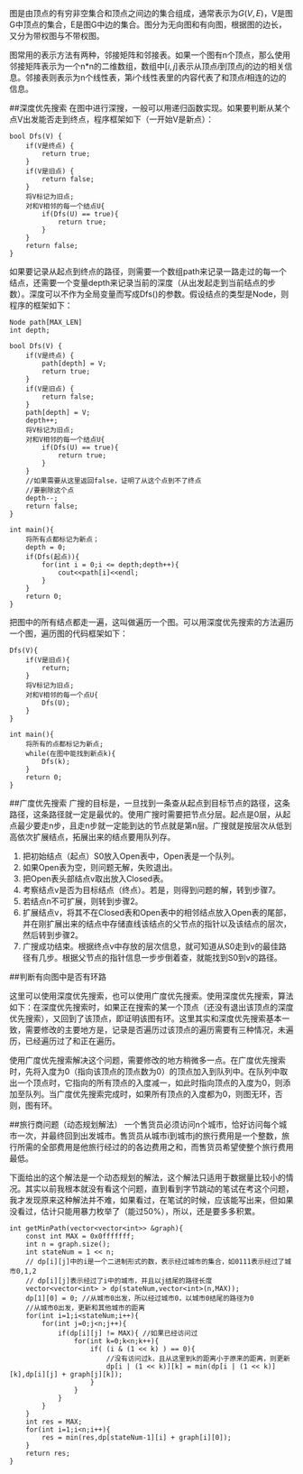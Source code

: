 图是由顶点的有穷非空集合和顶点之间边的集合组成，通常表示为$G(V, E)$，V是图G中顶点的集合，E是图G中边的集合。图分为无向图和有向图，根据图的边长，又分为带权图与不带权图。

图常用的表示方法有两种，邻接矩阵和邻接表。如果一个图有n个顶点，那么使用邻接矩阵表示为一个n*n的二维数组，数组中$[i,j]$表示从顶点$i$到顶点$j$的边的相关信息。邻接表则表示为n个线性表，第$i$个线性表里的内容代表了和顶点$i$相连的边的信息。 

##深度优先搜索
在图中进行深搜，一般可以用递归函数实现。如果要判断从某个点V出发能否走到终点，程序框架如下（一开始V是新点）：
```
bool Dfs(V) {
	if(V是终点) {
		return true;
	}
	if(V是旧点) {
		return false; 
	}
	将V标记为旧点; 
	对和V相邻的每一个结点U{
		if(Dfs(U) == true){
			return true;
		}
	} 
	return false;
}
```
 如果要记录从起点到终点的路径，则需要一个数组path来记录一路走过的每一个结点，还需要一个变量depth来记录当前的深度（从出发起走到当前结点的步数）。深度可以不作为全局变量而写成Dfs()的参数。假设结点的类型是Node，则程序的框架如下：
```
Node path[MAX_LEN]
int depth;

bool Dfs(V) {
	if(V是终点) {
		path[depth] = V;
		return true;
	}
	if(V是旧点) {
		return false; 
	}
	path[depth] = V;
	depth++; 
	将V标记为旧点; 
	对和V相邻的每一个结点U{
		if(Dfs(U) == true){
			return true;
		}
	} 
	//如果需要从这里返回false，证明了从这个点到不了终点
	//要删除这个点 
	depth--; 
	return false;
}

int main(){
	将所有点都标记为新点；
	depth = 0;
	if(Dfs(起点)){
		for(int i = 0;i <= depth;depth++){
			cout<<path[i]<<endl;
		}
	} 
	return 0;
} 
```
把图中的所有结点都走一遍，这叫做遍历一个图。可以用深度优先搜索的方法遍历一个图，遍历图的代码框架如下：
```
Dfs(V){
	if(V是旧点){
		return;
	}
	将V标记为旧点;
	对和V相邻的每一个点U{
		Dfs(U); 
	} 
}

int main(){
	将所有的点都标记为新点;
	while(在图中能找到新点k){
		Dfs(k);
	} 
	return 0;
}
```

##广度优先搜索
广搜的目标是，一旦找到一条查从起点到目标节点的路径，这条路径，这条路径就一定是最优的。使用广搜时需要把节点分层。起点是0层，从起点最少要走n步，且走n步就一定能到达的节点就是第n层。广搜就是按层次从低到高依次扩展结点，拓展出来的结点要用队列存。
1. 把初始结点（起点）S0放入Open表中，Open表是一个队列。
2. 如果Open表为空，则问题无解，失败退出。
3. 把Open表头部结点v取出放入Closed表。
4. 考察结点v是否为目标结点（终点）。若是，则得到问题的解，转到步骤7。
5. 若结点n不可扩展，则转到步骤2。
6. 扩展结点v，将其不在Closed表和Open表中的相邻结点放入Open表的尾部，并在刚扩展出来的结点中存储直线该结点的父节点的指针以及该结点的层次，然后转到步骤2。
7. 广搜成功结束。根据终点v中存放的层次信息，就可知道从S0走到v的最佳路径有几步。根据父节点的指针信息一步步倒着查，就能找到S0到v的路径。

##判断有向图中是否有环路

这里可以使用深度优先搜索，也可以使用广度优先搜索。使用深度优先搜索，算法如下：在深度优先搜索时，如果正在搜索的某一个顶点（还没有退出该顶点的深度优先搜索），又回到了该顶点，即证明该图有环。这里其实和深度优先搜索基本一致，需要修改的主要地方是，记录是否遍历过该顶点的遍历需要有三种情况，未遍历，已经遍历过了和正在遍历。

使用广度优先搜索解决这个问题，需要修改的地方稍微多一点。在广度优先搜索时，先将入度为0（指向该顶点的顶点数为0）的顶点加入到队列中。在队列中取出一个顶点时，它指向的所有顶点的入度减一，如此时指向顶点的入度为0，则添加至队列。当广度优先搜索完成时，如果所有顶点的入度都为0，则图无环，否则，图有环。

##旅行商问题（动态规划解法）
一个售货员必须访问n个城市，恰好访问每个城市一次，并最终回到出发城市。售货员从城市i到城市j的旅行费用是一个整数，旅行所需的全部费用是他旅行经过的的各边费用之和，而售货员希望使整个旅行费用最低。

下面给出的这个解法是一个动态规划的解法，这个解法只适用于数据量比较小的情况。其实以前我根本就没有看这个问题，直到看到字节跳动的笔试在考这个问题，我才发现原来这种解法并不难，如果看过，在笔试的时候，应该能写出来，但如果没看过，估计只能用暴力枚举了（能过50%），所以，还是要多多积累。
```
int getMinPath(vector<vector<int>> &graph){
    const int MAX = 0x0fffffff;
    int n = graph.size();
    int stateNum = 1 << n;
    // dp[i][j]中的i是一个二进制形式的数，表示经过城市的集合，如0111表示经过了城市0,1,2
    // dp[i][j]表示经过了i中的城市，并且以j结尾的路径长度
    vector<vector<int> > dp(stateNum,vector<int>(n,MAX));
    dp[1][0] = 0; //从城市0出发，所以经过城市0，以城市0结尾的路径为0
    //从城市0出发，更新和其他城市的距离
    for(int i=1;i<stateNum;i++){
        for(int j=0;j<n;j++){
            if(dp[i][j] != MAX){ //如果已经访问过
                for(int k=0;k<n;k++){
                    if( (i & (1 << k) ) == 0){ 
                        //没有访问过k，且从这里到k的距离小于原来的距离，则更新
                        dp[i | (1 << k)][k] = min(dp[i | (1 << k)][k],dp[i][j] + graph[j][k]);
                    }
                }
            }
        }
    }
    int res = MAX;
    for(int i=1;i<n;i++){
        res = min(res,dp[stateNum-1][i] + graph[i][0]);
    }
    return res;
}
```








